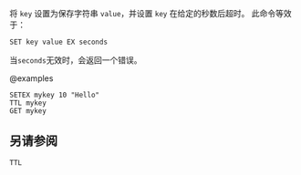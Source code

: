 将 `key` 设置为保存字符串 `value`，并设置 `key` 在给定的秒数后超时。
此命令等效于：

```
SET key value EX seconds
```

当`seconds`无效时，会返回一个错误。

@examples

```cli
SETEX mykey 10 "Hello"
TTL mykey
GET mykey
```
## 另请参阅

`TTL`
